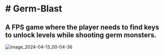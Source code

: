 <h1># Germ-Blast</h1>
<h2>A FPS game  where the player needs to find keys to unlock levels while shooting germ monsters.</h2>

![image_2024-04-13_00-04-36](https://github.com/RoyAnish074/Germ-Blast/assets/92009334/90a92e25-a055-492c-a647-b0755bdfd2af)
